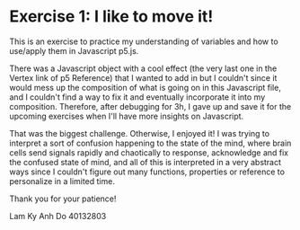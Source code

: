# Exercise 1: I like to move it!

This is an exercise to practice my understanding of variables and how to use/apply them in Javascript p5.js.

There was a Javascript object with a cool effect (the very last one in the Vertex link of p5 Reference) that I wanted to add in but I couldn't since it would mess up the composition of what is going on in this Javascript file, and I couldn't find a way to fix it and eventually incorporate it into my composition. Therefore, after debugging for 3h, I gave up and save it for the upcoming exercises when I'll have more insights on Javascript.

That was the biggest challenge. Otherwise, I enjoyed it! I was trying to interpret a sort of confusion happening to the state of the mind, where brain cells send signals rapidly and chaotically to response, acknowledge and fix the confused state of mind, and all of this is interpreted in a very abstract ways since I couldn't figure out many functions, properties or reference to personalize in a limited time.

Thank you for your patience!

Lam Ky Anh Do
40132803
